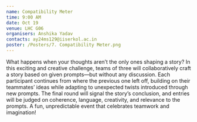 ```yaml
---
name: Compatibility Meter 
time: 9:00 AM
date: Oct 19
venue: LHC G06
organisers: Anshika Yadav
contacts: ay24ms129@iiserkol.ac.in
poster: /Posters/7. Compatibility Meter.png
---
```

What happens when your thoughts aren’t the only ones shaping a story? In this exciting and creative challenge, teams of three will collaboratively craft a story based on given prompts—but without any discussion. Each participant continues from where the previous one left off, building on their teammates’ ideas while adapting to unexpected twists introduced through new prompts. The final round will signal the story’s conclusion, and entries will be judged on coherence, language, creativity, and relevance to the prompts. A fun, unpredictable event that celebrates teamwork and imagination!

